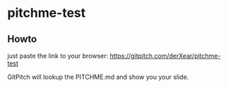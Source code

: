 # pitchme-test

## Howto
just paste the link to your browser: 
<https://gitpitch.com/derXear/pitchme-test>

GitPitch will lookup the PITCHME.md and show you your slide. 
